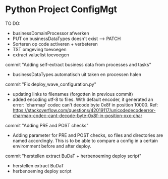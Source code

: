 # Python Project ConfigMgt

TO DO:

* businessDomainProcessor afwerken
* PUT on businessDataTypes doesn't exist --> PATCH
* Sorteren op code activeren + verbeteren
* TST omgeving toevoegen
* extract valuelist toevoegen

commit "Adding self-extract business data from processes and tasks"

* businessDataTypes automatisch uit taken en processen halen

commit "Fix deploy_wave_configuration.py"

* updating links to filenames (forgotten in previous commit)
* added encoding utf-8 to files. With default encoder, it generated an error: 'charmap' codec can't decode byte 0x8f in position 10000. Ref: https://stackoverflow.com/questions/42019117/unicodedecodeerror-charmap-codec-cant-decode-byte-0x8f-in-position-xxx-char 

commit "Adding PRE and POST checks"

* Adding parameter for PRE and POST checks, so files and directories are named accordingly. This is to be able to compare a config in a certain enviromment before and after deploy.

commit "herstellen extract BuDaT + herbenoeming deploy script"

* herstellen extract BuDaT
* herbenoeming deploy script